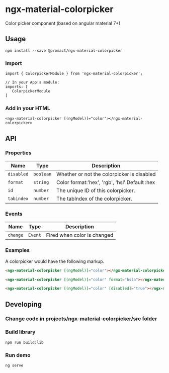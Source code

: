 # ngx-material-colorpicker

Color picker component (based on angular material 7+)

## Usage

```
npm install --save @promact/ngx-material-colorpicker
```

### Import
```
import { ColorpickerModule } from 'ngx-material-colorpicker';

// In your App's module:
imports: [
   ColorpickerModule
]
```

### Add in your HTML

```
<ngx-material-colorpicker [(ngModel)]="color"></ngx-material-colorpicker>
```

## API

### Properties

| Name | Type | Description |
| --- | --- | --- |
| `disabled` | `boolean` | Whether or not the colorpicker is disabled |
| `format` | `string` | 	Color format:'hex', 'rgb', 'hsl'.Default :hex |
| `id` | `number` | The unique ID of this colorpicker. |
| `tabindex` | `number` | The tabIndex of the colorpicker. |

### Events

| Name | Type | Description |
| --- | --- | --- |
| `change` | `Event` | Fired when color is changed |

### Examples
A colorpicker would have the following markup.
```html
<ngx-material-colorpicker [(ngModel)]="color"></ngx-material-colorpicker>
```
```html
<ngx-material-colorpicker [(ngModel)]="color" format="hsla"></ngx-material-colorpicker>
```
```html
<ngx-material-colorpicker [(ngModel)]="color" [disabled]="true"></ngx-material-colorpicker>
```

## Developing

### Change code in projects/ngx-material-colorpicker/src folder

### Build library

```
npm run build:lib
```

### Run demo

```
ng serve
```